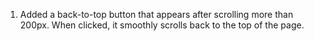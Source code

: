 1. Added a back-to-top button that appears after scrolling more than 200px. When clicked, it smoothly scrolls back to the top of the page.